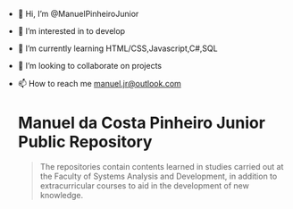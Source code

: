 - 👋 Hi, I’m @ManuelPinheiroJunior
- 👀 I’m interested in to develop 
- 🌱 I’m currently learning HTML/CSS,Javascript,C#,SQL
- 💞️ I’m looking to collaborate on projects 
- 📫 How to reach me manuel.jr@outlook.com

     # Manuel da Costa Pinheiro Junior Public Repository 


    > The repositories contain contents learned in studies carried out at the Faculty of Systems Analysis and Development, in addition to extracurricular courses to aid        in the development of new knowledge. 


